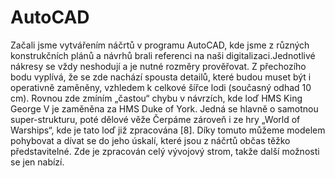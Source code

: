 # AutoCAD

Začali jsme vytvářením náčrtů v programu AutoCAD, kde jsme z různých konstrukčních plánů a návrhů brali referenci na naši digitalizaci.Jednotlivé nákresy se vždy neshodují a je nutné rozměry prověřovat. Z přechozího bodu vyplívá, že se zde nachází spousta detailů, které budou muset být i operativně zaměněny, vzhledem k celkové šířce lodi (současný odhad 10 cm). Rovnou zde zmíním „častou“ chybu v návrzích, kde loď HMS King George V je zaměněna za HMS Duke of York. Jedná se hlavně o samotnou super-strukturu, poté dělové věže
Čerpáme zároveň i ze hry „World of Warships“, kde je tato loď již zpracována [8]. Díky tomuto můžeme modelem pohybovat a dívat se do jeho úskalí, které jsou z náčrtů občas těžko představitelné. Zde je zpracován celý vývojový strom, takže další možnosti se jen nabízí.
